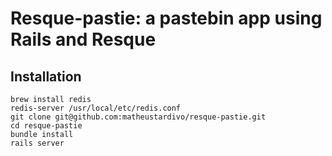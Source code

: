 # Resque-pastie: a pastebin app using Rails and Resque

## Installation

    brew install redis
    redis-server /usr/local/etc/redis.conf
    git clone git@github.com:matheustardivo/resque-pastie.git
    cd resque-pastie
    bundle install
    rails server

